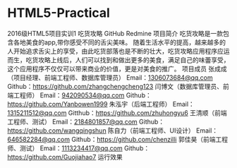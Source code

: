 # HTML5-Practical
2016级HTML5项目实训1
吃货攻略
GitHub
Redmine
项目简介
吃货攻略是一款包含各地美食的app,带你感受不同的舌尖美味。
随着生活水平的提高，越来越多的人开始追求舌尖上的享受，由此吃货部落也是不断的壮大，吃货攻略应用程序应运而生，吃货攻略上线后，人们可以找到和做出更多的美食，满足自己的味蕾享受，这个应用程序不仅仅可以带来商业的价值，更是对美食的推广。
项目成员
张成成（项目经理、前端工程师、数据库管理员）
Email：1306073684@qq.com
Github：https://github.com/zhangchengcheng123
闫博文（数据库管理员、前端工程师）
Email：942090534@qq.com
Github：https://github.com/Yanbowen1999
朱泓宇（后端工程师）
Email：1315211512@qq.com
Gitthub：https://github.com/zhuhongyu6
王清顺（前端工程师、测试）
Email：2184801857@qq.com
Github：https://github.com/wangqingshun
陈自力（前端工程师、UI设计）
Email：646582284@qq.com
Github：https://github.com/chenzilli
郭佳昊（前端工程师、测试）
Email：1113234417@qq.com
Github：https://github.com/Guojiahao7
运行效果

